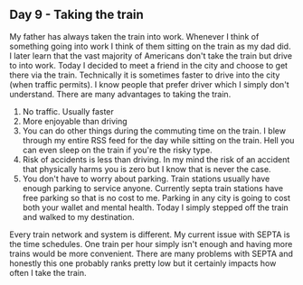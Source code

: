 ## Day 9 - Taking the train

My father has always taken the train into work. Whenever I think of something going into work I think of them sitting on the train as my dad did. I later learn that the vast majority of Americans don't take the train but drive to into work. Today I decided to meet a friend in the city and choose to get there via the train. Technically it is sometimes faster to drive into the city (when traffic permits). I know people that prefer driver which I simply don't understand. There are many advantages to taking the train.

1. No traffic. Usually faster
2. More enjoyable than driving
3. You can do other things during the commuting time on the train. I blew through my entire RSS feed for the day while sitting on the train. Hell you can even sleep on the train if you're the risky type.
4. Risk of accidents is less than driving. In my mind the risk of an accident that physically harms you is zero but I know that is never the case.
5. You don't have to worry about parking. Train stations usually have enough parking to service anyone. Currently septa train stations have free parking so that is no cost to me. Parking in any city is going to cost both your wallet and mental health. Today I simply stepped off the train and walked to my destination.

Every train network and system is different. My current issue with SEPTA is the time schedules. One train per hour simply isn't enough and having more trains would be more convenient. There are many problems with SEPTA and honestly this one probably ranks pretty low but it certainly impacts how often I take the train.